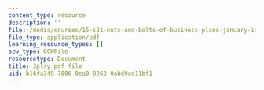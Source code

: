 ```yaml
---
content_type: resource
description: ''
file: /media/courses/15-s21-nuts-and-bolts-of-business-plans-january-iap-2014/b16fa34978060ea082620abd9ed11bf1_3vKlYA7vXOk.pdf
file_type: application/pdf
learning_resource_types: []
ocw_type: OCWFile
resourcetype: Document
title: 3play pdf file
uid: b16fa349-7806-0ea0-8262-0abd9ed11bf1
---
```

